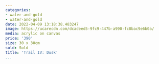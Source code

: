 ```yaml
---
categories:
- water-and-gold
- water-and-gold
date: 2022-04-09 13:18:38.483247
image: https://ucarecdn.com/dcadeed5-9fc9-447b-a990-fc8bac9e6b0a/
media: acrylic on canvas
price: '390'
size: 30 x 30cm
sold: Sold
title: 'Trail IV: Dusk'
...
```


